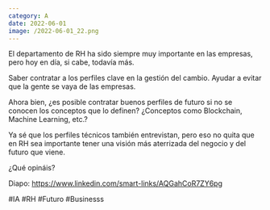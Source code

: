 ```yaml
--- 
category: A 
date: 2022-06-01 
image: /2022-06-01_22.png 
--- 
```


El departamento de RH ha sido siempre muy importante en las empresas, pero hoy en día, si cabe, todavía más. 

Saber contratar a los perfiles clave en la gestión del cambio. Ayudar a evitar que la gente se vaya de las empresas.

Ahora bien, ¿es posible contratar buenos perfiles de futuro si no se conocen los conceptos que lo definen? ¿Conceptos como Blockchain, Machine Learning, etc.? 

Ya sé que los perfiles técnicos también entrevistan, pero eso no quita que en RH sea importante tener una visión más aterrizada del negocio y del futuro que viene.  

¿Qué opináis?

Diapo: https://www.linkedin.com/smart-links/AQGahCoR7ZY6pg

#IA #RH #Futuro #Businesss